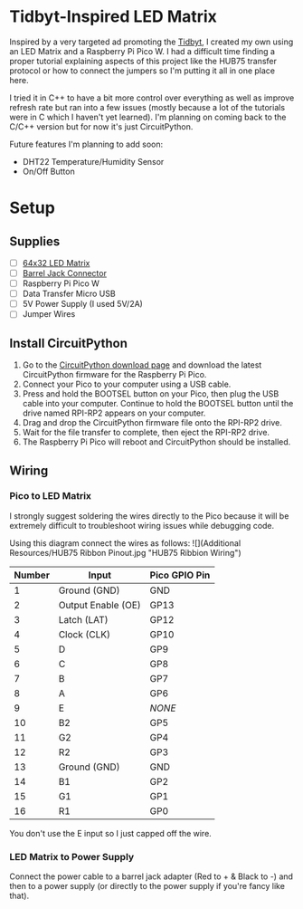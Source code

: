 # Tidbyt-Inspired LED Matrix
Inspired by a very targeted ad promoting the [Tidbyt](https://tidbyt.com), I created my own using an LED Matrix and a Raspberry Pi Pico W.
I had a difficult time finding a proper tutorial explaining aspects of this project like the HUB75 transfer protocol or how to connect the jumpers so I'm putting it all in one place here.

I tried it in C++ to have a bit more control over everything as well as improve refresh rate but ran into a few issues (mostly because a lot of the tutorials were in C which I haven't yet learned). I'm planning on coming back to the C/C++ version but for now it's just CircuitPython.

Future features I'm planning to add soon:
- DHT22 Temperature/Humidity Sensor
- On/Off Button

# Setup

## Supplies
- [ ] [64x32 LED Matrix](https://www.amazon.com/Full-Color-Raspberry-Displaying-Adjustable-Brightness/dp/B0B3W1PFY6?th=1)
- [ ] [Barrel Jack Connector](https://www.amazon.com/DAYKIT-Female-2-1x5-5MM-Adapter-Connector/dp/B01J1WZENK/ref=sr_1_1_sspa?crid=1MW115A6TV7YY&keywords=barrel+jack+connector&qid=1693456075&s=electronics&sprefix=barrel+jack%2Celectronics%2C117&sr=1-1-spons&sp_csd=d2lkZ2V0TmFtZT1zcF9hdGY&psc=1)
- [ ] Raspberry Pi Pico W
- [ ] Data Transfer Micro USB
- [ ] 5V Power Supply (I used 5V/2A)
- [ ] Jumper Wires

## Install CircuitPython
1. Go to the [CircuitPython download page](https://circuitpython.org/board/raspberry_pi_pico_w/) and download the latest CircuitPython firmware for the Raspberry Pi Pico.
2. Connect your Pico to your computer using a USB cable.
3. Press and hold the BOOTSEL button on your Pico, then plug the USB cable into your computer. Continue to hold the BOOTSEL button until the drive named RPI-RP2 appears on your computer.
4. Drag and drop the CircuitPython firmware file onto the RPI-RP2 drive.
5. Wait for the file transfer to complete, then eject the RPI-RP2 drive.
6. The Raspberry Pi Pico will reboot and CircuitPython should be installed.

## Wiring

### Pico to LED Matrix

I strongly suggest soldering the wires directly to the Pico because it will be extremely difficult to troubleshoot wiring issues while debugging code.

Using this diagram connect the wires as follows:
![](Additional Resources/HUB75 Ribbon Pinout.jpg "HUB75 Ribbion Wiring")

| Number | Input              | Pico GPIO Pin |
|--------|--------------------|---------------|
| 1      | Ground (GND)       | GND           |
| 2      | Output Enable (OE) | GP13          |
| 3      | Latch (LAT)        | GP12          |
| 4      | Clock (CLK)        | GP10          |
| 5      | D                  | GP9           |
| 6      | C                  | GP8           |
| 7      | B                  | GP7           |
| 8      | A                  | GP6           |
| 9      | E                  | _NONE_        |
| 10     | B2                 | GP5           |
| 11     | G2                 | GP4           |
| 12     | R2                 | GP3           |
| 13     | Ground (GND)       | GND           |
| 14     | B1                 | GP2           |
| 15     | G1                 | GP1           |
| 16     | R1                 | GP0           |
You don't use the E input so I just capped off the wire.
### LED Matrix to Power Supply
Connect the power cable to a barrel jack adapter (Red to + & Black to -) and then to a power supply (or directly to the power supply if you're fancy like that).


